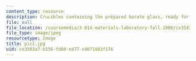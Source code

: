 ```yaml
---
content_type: resource
description: Crucibles containing the prepared borate glass, ready for reheating.
file: null
file_location: /coursemedia/3-014-materials-laboratory-fall-2006/ce3583a7b156fd80ed77c4671883f176_pic1.jpg
file_type: image/jpeg
resourcetype: Image
title: pic1.jpg
uid: ce3583a7-b156-fd80-ed77-c4671883f176
---
```

